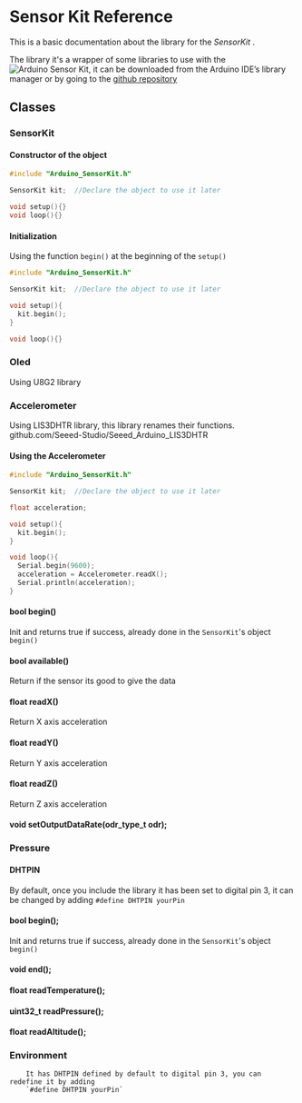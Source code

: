 # **Sensor Kit Reference**

This is a basic documentation about the library for the *SensorKit* .

The library it's a wrapper of some libraries to use with the ![Arduino Sensor Kit](), it can be downloaded from the Arduino IDE’s library manager or by going to the [github repository](https://github.com/arduino-libraries/Arduino_SensorKit)

## Classes
### SensorKit

#### Constructor of the object

```cpp
#include "Arduino_SensorKit.h"

SensorKit kit;  //Declare the object to use it later

void setup(){}
void loop(){}
```

#### Initialization

Using the function `begin()` at the beginning of the `setup()`

```cpp
#include "Arduino_SensorKit.h"

SensorKit kit;  //Declare the object to use it later

void setup(){
  kit.begin();
}

void loop(){}
```

###  Oled

Using U8G2 library

### Accelerometer

Using LIS3DHTR library, this library renames their functions.
github.com/Seeed-Studio/Seeed_Arduino_LIS3DHTR
        
#### Using the Accelerometer

```cpp
#include "Arduino_SensorKit.h"

SensorKit kit;  //Declare the object to use it later

float acceleration;

void setup(){
  kit.begin();
}

void loop(){
  Serial.begin(9600);
  acceleration = Accelerometer.readX();
  Serial.println(acceleration);
}
```

#### bool begin()

Init and returns true if success, already done in the `SensorKit`'s object `begin()`

#### bool available()

Return if the sensor its good to give the data

#### float readX()

Return X axis acceleration

#### float readY()

Return Y axis acceleration

#### float readZ()

Return Z axis acceleration

#### void setOutputDataRate(odr_type_t odr);
        
###  Pressure
#### DHTPIN
By default, once you include the library it has been set to digital pin 3, it can be changed by adding
`#define DHTPIN yourPin` 
#### bool begin();
Init and returns true if success, already done in the `SensorKit`'s object `begin()`
#### void end();

#### float readTemperature();
#### uint32_t readPressure();
#### float readAltitude();
        
### Environment
        It has DHTPIN defined by default to digital pin 3, you can redefine it by adding
        `#define DHTPIN yourPin`

